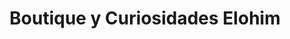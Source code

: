 ---
title: "Boutique y Curiosidades Elohim"
url: /quetzaltenango/boutique-y-curiosidades-elohim/
shop: Modehaus
---